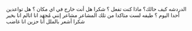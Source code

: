الدردشه
	كيف حالك؟
	ماذا كنت تفعل ؟
	شكرا
	هل أنت خارج في اي مكان ؟
	هل تواعدين أحدا اليوم ؟
	طيفه
	لست متاكدا من تلك المشاعر
مشاعر
	إنني مُجهَد
	انا اتالم
	انا بخير شكرا
	أشعر بالملل
	أنا حزين
	انا غاضب